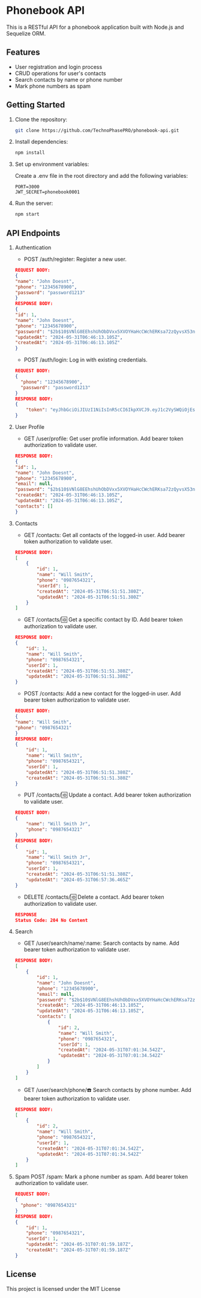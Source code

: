 # Phonebook API

This is a RESTful API for a phonebook application built with Node.js and Sequelize ORM.

## Features

- User registration and login process
- CRUD operations for user's contacts
- Search contacts by name or phone number
- Mark phone numbers as spam

## Getting Started

1. Clone the repository:

   ```bash
   git clone https://github.com/TechnoPhasePRO/phonebook-api.git
   ```
2. Install dependencies:

    ```bash
    npm install
    ```
3. Set up environment variables:

    Create a .env file in the root directory and add the following variables:
    ```text
    PORT=3000
    JWT_SECRET=phonebook0001
    ```
4. Run the server:
    ```bash
    npm start
    ```

## API Endpoints

1. Authentication
    - POST /auth/register: Register a new user.
    ```json
    REQUEST BODY:
    {
    "name": "John Doesnt",
    "phone": "12345678900",
    "password": "password1213"
    }
    RESPONSE BODY:
    {
    "id": 1,
    "name": "John Doesnt",
    "phone": "12345678900",
    "password": "$2b$10$VNlG8EEhshUhObDVxx5XVOYHaHcCWchERKsa72zQyvsX53nNTT/ZK",
    "updatedAt": "2024-05-31T06:46:13.105Z",
    "createdAt": "2024-05-31T06:46:13.105Z"
    }
    ```
    - POST /auth/login: Log in with existing credentials.
    ```json
    REQUEST BODY:
    {
      "phone": "12345678900",
      "password": "password1213"
    }
    RESPONSE BODY:
    {
        "token": "eyJhbGciOiJIUzI1NiIsInR5cCI6IkpXVCJ9.eyJ1c2VySWQiOjEsImlhdCI6MTcxNzEzODAxOCwiZXhwIjoxNzE3MTQxNjE4fQ.be4HjulYrviEETE_NDo4QCJV3i33QXXeZYX0u-mMa6U"
    }
    ```

2. User Profile
    - GET /user/profile: Get user profile information. Add bearer token authorization to validate user.
    ```json
    RESPONSE BODY:
    {
    "id": 1,
    "name": "John Doesnt",
    "phone": "12345678900",
    "email": null,
    "password": "$2b$10$VNlG8EEhshUhObDVxx5XVOYHaHcCWchERKsa72zQyvsX53nNTT/ZK",
    "createdAt": "2024-05-31T06:46:13.105Z",
    "updatedAt": "2024-05-31T06:46:13.105Z",
    "contacts": []
    }
    ```

3. Contacts
    - GET /contacts: Get all contacts of the logged-in user. Add bearer token authorization to validate user.
    ```json
    RESPONSE BODY:
    [
        {
            "id": 1,
            "name": "Will Smith",
            "phone": "0987654321",
            "userId": 1,
            "createdAt": "2024-05-31T06:51:51.380Z",
            "updatedAt": "2024-05-31T06:51:51.380Z"
        }
    ]
    ```
    - GET /contacts/:id: Get a specific contact by ID. Add bearer token authorization to validate user.
    ```json
    RESPONSE BODY:
    {
        "id": 1,
        "name": "Will Smith",
        "phone": "0987654321",
        "userId": 1,
        "createdAt": "2024-05-31T06:51:51.380Z",
        "updatedAt": "2024-05-31T06:51:51.380Z"
    }
    ```
    - POST /contacts: Add a new contact for the logged-in user. Add bearer token authorization to validate user.
    ```json
    REQUEST BODY:
    {
    "name": "Will Smith",
    "phone": "0987654321"
    }
    RESPONSE BODY:
    {
        "id": 1,
        "name": "Will Smith",
        "phone": "0987654321",
        "userId": 1,
        "updatedAt": "2024-05-31T06:51:51.380Z",
        "createdAt": "2024-05-31T06:51:51.380Z"
    }
    ```
    - PUT /contacts/:id: Update a contact. Add bearer token authorization to validate user.
    ```json
    REQUEST BODY:
    {
        "name": "Will Smith Jr",
        "phone": "0987654321"
    }
    RESPONSE BODY:
    {
        "id": 1,
        "name": "Will Smith Jr",
        "phone": "0987654321",
        "userId": 1,
        "createdAt": "2024-05-31T06:51:51.380Z",
        "updatedAt": "2024-05-31T06:57:36.465Z"
    }
    ```
    - DELETE /contacts/:id: Delete a contact. Add bearer token authorization to validate user.
    ```json
    RESPONSE
    Status Code: 204 No Content
    ```

4. Search
    - GET /user/search/name/:name: Search contacts by name. Add bearer token authorization to validate user.
    ```json
    RESPONSE BODY:
    [
        {
            "id": 1,
            "name": "John Doesnt",
            "phone": "12345678900",
            "email": null,
            "password": "$2b$10$VNlG8EEhshUhObDVxx5XVOYHaHcCWchERKsa72zQyvsX53nNTT/ZK",
            "createdAt": "2024-05-31T06:46:13.105Z",
            "updatedAt": "2024-05-31T06:46:13.105Z",
            "contacts": [
                {
                    "id": 2,
                    "name": "Will Smith",
                    "phone": "0987654321",
                    "userId": 1,
                    "createdAt": "2024-05-31T07:01:34.542Z",
                    "updatedAt": "2024-05-31T07:01:34.542Z"
                }
            ]
        }
    ]
    ```
    - GET /user/search/phone/:phone: Search contacts by phone number. Add bearer token authorization to validate user.
    ```json
    RESPONSE BODY:
    [
        {
            "id": 2,
            "name": "Will Smith",
            "phone": "0987654321",
            "userId": 1,
            "createdAt": "2024-05-31T07:01:34.542Z",
            "updatedAt": "2024-05-31T07:01:34.542Z"
        }
    ]
    ```

5. Spam
    POST /spam: Mark a phone number as spam. Add bearer token authorization to validate user.
    ```json
    REQUEST BODY:
    {
      "phone": "0987654321"
    }
    RESPONSE BODY:
    {
        "id": 1,
        "phone": "0987654321",
        "userId": 1,
        "updatedAt": "2024-05-31T07:01:59.187Z",
        "createdAt": "2024-05-31T07:01:59.187Z"
    }
    ```

## License
This project is licensed under the MIT License